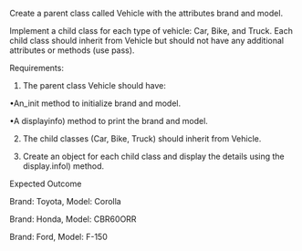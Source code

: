 Create a parent class called Vehicle with the attributes brand and model.

Implement a child class for each type of vehicle: Car, Bike, and Truck. Each child class should inherit from Vehicle but should not have any additional attributes or methods (use pass).

Requirements:

1. The parent class Vehicle should have:

•An_init method to initialize brand and model.

•A displayinfo) method to print the brand and model.

2. The child classes (Car, Bike, Truck) should inherit from Vehicle.

3. Create an object for each child class and display the details using the display.infol) method.

Expected Outcome

Brand: Toyota, Model: Corolla 

Brand: Honda, Model: CBR60ORR

Brand: Ford, Model: F-150
